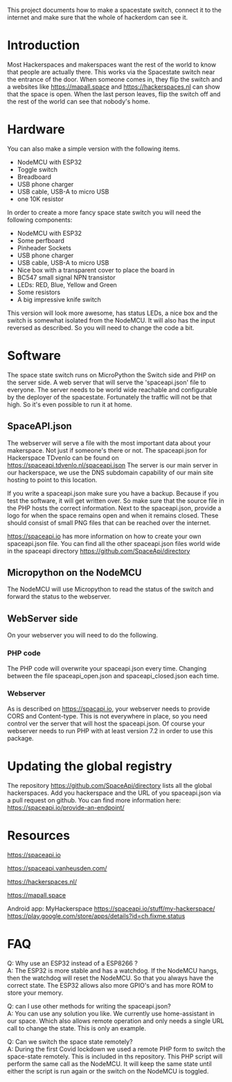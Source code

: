 This project documents how to make a spacestate switch, connect it to
the internet and make sure that the whole of hackerdom can see it. 

# Introduction

Most Hackerspaces and makerspaces want the rest of the world to know that
people are actually there. This works via the Spacestate switch near the
entrance of the door. When someone comes in, they flip the switch and a
websites like https://mapall.space and https://hackerspaces.nl can show
that the space is open. When the last person leaves, flip the switch
off and the rest of the world can see that nobody's home. 

# Hardware

You can also make a simple version with the following items.
 * NodeMCU with ESP32
 * Toggle switch
 * Breadboard
 * USB phone charger
 * USB cable, USB-A to micro USB
 * one 10K resistor

In order to create a more fancy space state switch you will need the following components:  
 * NodeMCU with ESP32
 * Some perfboard
 * Pinheader Sockets 
 * USB phone charger
 * USB cable, USB-A to micro USB
 * Nice box with a transparent cover to place the board in
 * BC547 small signal NPN transistor
 * LEDs: RED, Blue, Yellow and Green
 * Some resistors
 * A big impressive knife switch

This version will look more awesome, has status LEDs, a nice box  and
the switch is somewhat isolated from the NodeMCU. It will also has the
input reversed as described. So you will need to change the code a bit. 

# Software 
The space state switch runs on MicroPython the Switch side and PHP on
the server side.  A web server that will serve the 'spaceapi.json' file
to everyone. The server needs to be world wide reachable and
configurable by the deployer of the spacestate. Fortunately the traffic
will not be that high. So it's even possible to run it at home. 

## SpaceAPI.json
The webserver will serve a file with the most important data about your
makerspace. Not just if someone's there or not. The spaceapi.json for
Hackerspace TDvenlo can be found on
https://spaceapi.tdvenlo.nl/spaceapi.json The server is our main server
in our hackerspace, we use the DNS subdomain capability of our main site
hosting to point to this location. 

If you write a spaceapi.json make sure you have a backup. Because if you
test the software, it will get written over. So make sure that the
source file in the PHP  hosts the correct information.  Next to the
spaceapi.json, provide a logo for when the space remains open and when
it remains closed. These should consist of small PNG files that can be
reached over the internet.  

https://spaceapi.io has more information on how to create your own
spaceapi.json file. You can find all the other spaceapi.json files
world wide in the spaceapi directory
https://github.com/SpaceApi/directory 

## Micropython on the NodeMCU
The NodeMCU will use Micropython to read the status of the switch and
forward the status to the webserver. 

## WebServer side
On your webserver you will need to do the following. 

### PHP code
The PHP code will overwrite your spaceapi.json every time. Changing between the file spaceapi_open.json and spaceapi_closed.json each time. 

### Webserver
As is described on https://spacapi.io, your webserver needs to provide
CORS and Content-type. This is not everywhere in place, so you need
control ver the server that will host the spaceapi.json. 
Of course your webserver needs to run PHP with at least version 7.2 in order to use this package. 

# Updating the global registry

The repository https://github.com/SpaceApi/directory lists all the
global hackerspaces. Add you hackerspace and the URL of you
spaceapi.json via a pull request on github. You can find more
information here: https://spaceapi.io/provide-an-endpoint/

# Resources 

https://spaceapi.io

https://spaceapi.vanheusden.com/

https://hackerspaces.nl/ 

https://mapall.space

Android app: MyHackerspace
https://spaceapi.io/stuff/my-hackerspace/
https://play.google.com/store/apps/details?id=ch.fixme.status

# FAQ

Q: Why use an ESP32 instead of a ESP8266  ?  
A: The ESP32 is more stable and has a watchdog. If the NodeMCU hangs,
then the watchdog will reset the NodeMCU. So that you always have the
correct state. The ESP32 allows also more GPIO's and has more ROM to
store your memory. 

Q: can I use other methods for writing the spaceapi.json?  
A: You can use any solution you like. We currently use home-assistant in
our space. Which also allows remote operation and only needs a single
URL call to change the state. This is only an example.

Q: Can we switch the space state remotely?  
A: During the first Covid lockdown we used a remote PHP form to switch
the space-state remotely. This is included in ths repository. This PHP
script will perform the same call as the NodeMCU. It will keep the same
state until either the script is run again or the switch on the NodeMCU
is toggled. 
